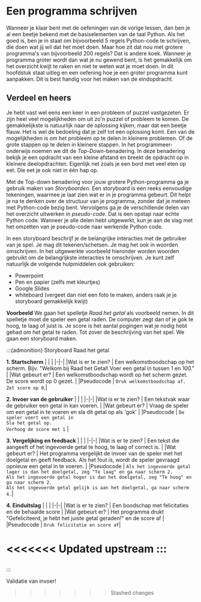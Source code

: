 # Een programma schrijven

Wanneer je klaar bent met de oefeningen van de vorige lessen, dan ben je al een beetje bekend met de basiselementen van de taal Python. Als het goed is, ben je in staat om bijvoorbeeld 5 regels Python-code te schrijven, die doen wat jij wil dat het moet doen. Maar hoe zit dat nou met grotere programma's van bijvoorbeeld 200 regels? Dat is andere koek. Wanneer je programma groter wordt dan wat je nu gewend bent, is het gemakkelijk om het overzicht kwijt te raken en niet te weten wat je moet doen. In dit hoofdstuk staat uitleg en een oefening hoe je een groter programma kunt aanpakken. Dit is best handig voor het maken van de eindopdracht.

## Verdeel en heers
Je hebt vast wel eens een keer in een probleem of puzzel vastgezeten. Er zijn heel veel mogelijkheden om uit zo'n puzzel of probleem te komen. De gemakkelijkste is natuurlijk naar de oplossing kijken, maar dat een beetje flauw. Het is wel de bedoeling dat je zelf tot een oplossing komt. Een van de mogelijkheden is om het probleem op te delen in kleinere problemen. Of de grote stappen op te delen in kleinere stappen. In het programmeer-onderwijs noemen we dit de *Top-Down*-benadering. In deze benadering bekijk je een opdracht van een kleine afstand en breekt de opdracht op in kleinere deelopdrachten. Eigenlijk net zoals je een bord met veel eten op eet. Die eet je ook niet in één hap op. 

Met de Top-down benadering voor jouw grotere Python-programma ga je gebruik maken van *Storyboarden*. Een storyboard is een reeks eenvoudige tekeningen, waarmee je laat zien wat er in je programma gebeurt. Dit helpt je na te denken over de structuur van je programma, zonder dat je meteen met Python-code bezig bent. Vervolgens ga je de verschillende delen van het overzicht uitwerken in *pseudo-code*. Dat is een opstap naar echte Python code. Wanneer je alle delen hebt uitgewerkt, kun je aan de slag met het omzetten van je pseudo-code naar werkende Python code.

In een storyboard beschrijf je de belangrijke interacties met de gebruiker van je spel. Je mag dit tekenen/schetsen. Je mag het ook in woorden omschrijven. In het uitgewerkte voorbeeld hieronder worden woorden gebruikt om de belangrijkste interacties te omschrijven. Je kunt zelf natuurlijk de volgende hulpmiddelen ook gebruiken:
- Powerpoint
- Pen en papier (zelfs met kleurtjes)
- Google Slides
- whiteboard (vergeet dan niet een foto te maken, anders raak je je storyboard gemakkelijk kwijt)

**Voorbeeld**
We gaan het spelletje *Raad het getal* als voorbeeld nemen. In dit spelletje moet de speler een getal raden. De computer zegt dan of je gok te hoog, te laag of juist is. Je score is het aantal pogingen wat je nodig hebt gehad om het getal te raden. Tot zover de beschrijving van het spel.
We gaan een storyboard maken.

:::{admonition} Storyboard Raad het getal

**1. Startscherm**
| | |
|-|-|
|Wat is er te zien? | Een welkomstboodschap op het scherm. Bijv. "Welkom bij Raad het Getal! Voer een getal in tussen 1 en 100." |
|Wat gebeurt er? | Een welkomstboodschap wordt op het scherm gezet.<br/>De score wordt op 0 gezet. |
|Pseudocode | `Druk welkomstboodschap af.`<br/>`Zet score op 0`.|

**2. Invoer van de gebruiker**
| | |
|-|-|
|Wat is er te zien? | Een tekstvak waar de gebruiker een getal in kan voeren. |
|Wat gebeurt er? | Vraag de speler om een getal in te voeren en sla dit getal op als 'gok' |
|Pseudocode | `De speler voert een getal in`<br/>`Sla het getal op.`<br/>`Verhoog de score met 1` |

**3. Vergelijking en feedback**
| | |
|-|-|
|Wat is er te zien? | Een tekst die aangeeft of het ingevoerde getal te hoog, te laag of correct is. |
|Wat gebeurt er? | Het programma vergelijkt de invoer van de speler met het doelgetal en geeft feedback. Als het fout is, wordt de speler gevraagd opnieuw een getal in te voeren. |
|Pseudocode | `Als het ingevoerde getal lager is dan het doelgetal, zeg "Te laag" en ga naar scherm 2.`<br/>`Als het ingevoerde getal hoger is dan het doelgetal, zeg "Te hoog" en ga naar scherm 2.`<br/>`Als het ingevoerde getal gelijk is aan het doelgetal, ga naar scherm 4.`|

**4. Einduitslag**
| | |
|-|-|
|Wat is er te zien? | Een boodschap met felicitaties en de behaalde score |
|Wat gebeurt er? | Het programma drukt "Gefeliciteerd, je hebt het juiste getal geraden!" en de score af |
|Pseudocode | `Druk felicitatie en score af`|

<<<<<<< Updated upstream
:::
=======
## 

:::


Validatie van invoer!
>>>>>>> Stashed changes
